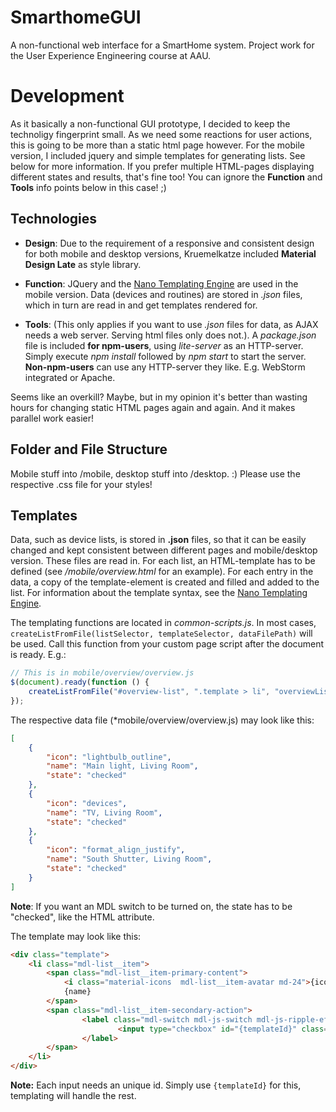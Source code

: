 # SmarthomeGUI
A non-functional web interface for a SmartHome system. Project work for the User Experience Engineering course at AAU.

# Development
As it basically a non-functional GUI prototype, I decided to keep the technoligy fingerprint small. As we need some reactions for user actions, this is going to be more than a static html page however. 
For the mobile version, I included jquery and simple templates for generating lists. See below for more information. If you prefer multiple HTML-pages displaying different states and results, that's fine too!  You can ignore the **Function** and **Tools** info points below in this case! ;)

## Technologies
* **Design**: Due to the requirement of a responsive and consistent design for both mobile and desktop versions, Kruemelkatze included **Material Design Late** as style library.
+ **Function**: JQuery and the [Nano Templating Engine](https://github.com/trix/nano) are used in the mobile version. Data (devices and routines) are stored in *.json* files, which in turn are read in and get templates rendered for.
* **Tools**: (This only applies if you want to use *.json* files for data, as AJAX needs a web server. Serving html files only does not.). A *package.json* file is included **for npm-users**, using *lite-server* as an HTTP-server. Simply execute *npm install* followed by *npm start* to start the server.  **Non-npm-users** can use any HTTP-server they like. E.g. WebStorm integrated or Apache.


Seems like an overkill? Maybe, but in my opinion it's better than wasting hours for changing static HTML pages again and again. And it makes parallel work easier!

## Folder and File Structure
Mobile stuff into /mobile, desktop stuff into /desktop. :)
Please use the respective .css file for your styles!

## Templates
Data, such as device lists, is stored in **.json** files, so that it can be easily changed and kept consistent between different pages and mobile/desktop version. These files are read in. For each list, an HTML-template has to be defined (see */mobile/overview.html* for an example). For each entry in the data, a copy of the template-element is created and filled and added to the list. For information about the template syntax, see the [Nano Templating Engine](https://github.com/trix/nano).

The templating functions are located in *common-scripts.js*. In most cases, ```createListFromFile(listSelector, templateSelector, dataFilePath)``` will be used. Call this function from your custom page script after the document is ready. E.g.:

```javascript
// This is in mobile/overview/overview.js
$(document).ready(function () {
    createListFromFile("#overview-list", ".template > li", "overviewList.json");
});
```

The respective data file (*mobile/overview/overview.js) may look like this:
```json
[
    {
        "icon": "lightbulb_outline",
        "name": "Main light, Living Room",
        "state": "checked"
    },
    {
        "icon": "devices",
        "name": "TV, Living Room",
        "state": "checked"
    },
    {
        "icon": "format_align_justify",
        "name": "South Shutter, Living Room",
        "state": "checked"
    }
]
```
**Note**: If you want an MDL switch to be turned on, the state has to be "checked", like the HTML attribute.

The template may look like this:
```html
<div class="template">
	<li class="mdl-list__item">
		<span class="mdl-list__item-primary-content">
            <i class="material-icons  mdl-list__item-avatar md-24">{icon}</i>
            {name}
        </span>
		<span class="mdl-list__item-secondary-action">
                <label class="mdl-switch mdl-js-switch mdl-js-ripple-effect" for="{templateId}">
                        <input type="checkbox" id="{templateId}" class="mdl-switch__input" {state} />
                </label>
        </span>
	</li>
</div>
```
**Note:** Each input needs an unique id. Simply use ```{templateId}``` for this, templating will handle the rest.


